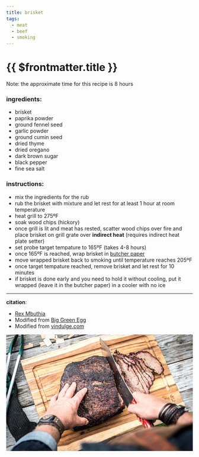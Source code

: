 ```yaml
---
title: brisket
tags:
  - meat
  - beef
  - smoking
---
```


# {{ $frontmatter.title }}

Note: the approximate time for this recipe is 8 hours

### ingredients:

- <MixologyConversion n="10 lbs"/> brisket
- <MixologyConversion n="2 tbsp"/> paprika powder
- <MixologyConversion n="1 tbsp"/> ground fennel seed
- <MixologyConversion n="1.5 tbsp"/> garlic powder
- <MixologyConversion n="0.5 tbsp"/> ground cumin seed
- <MixologyConversion n="1.5 tbsp"/> dried thyme
- <MixologyConversion n="1.5 tbsp"/> dried oregano
- <MixologyConversion n="1.5 tbsp"/> dark brown sugar
- <MixologyConversion n="1.5 tbsp"/> black pepper
- <MixologyConversion n="1 tbsp"/> fine sea salt

### instructions:

- mix the ingredients for the rub
- rub the brisket with mixture and let rest for at least 1 hour at room temperature
- heat grill to 275ºF
- soak wood chips (hickory)
- once grill is lit and meat has rested, scatter wood chips over fire and place brisket on grill grate over **indirect heat** (requires indirect heat plate setter)
- set probe target tempature to 165ºF (takes 4-8 hours)
- once 165ºF is reached, wrap brisket in [butcher paper](https://www.amazon.com/Pink-Kraft-Butcher-Paper-Roll/dp/B0776JH663/)
- move wrapped brisket back to smoking until temperature reaches 205ºF
- once target tempature reached, remove brisket and let rest for 10 minutes
- if brisket is done early and you need to hold it without cooling, put it wrapped (leave it in the butcher paper) in a cooler with no ice

---

**citation**:
- [Rex Mbuthia](http://www.rexmbuthia.com/recipes.html)
- Modified from [Big Green Egg](https://www.biggreenegg.eu/en/inspiration/recipes/brisket)
- Modified from [vindulge.com](https://www.vindulge.com/smoked-beef-brisket-recipe/)

![image](./image.jpg)
